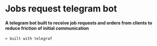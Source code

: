 # Jobs request telegram bot

#### A telegram bot built to receive job requests and orders from clients to reduce friction of initial communication 
    > built with telegraf